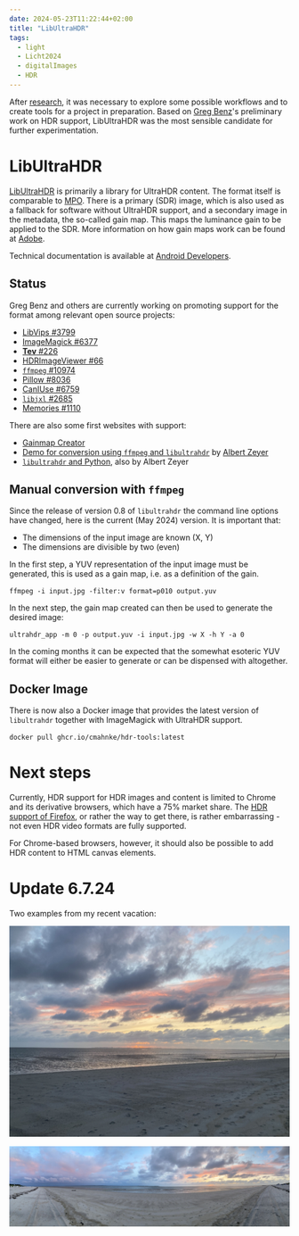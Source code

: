 ```yaml
---
date: 2024-05-23T11:22:44+02:00
title: "LibUltraHDR"
tags:
  - light
  - Licht2024
  - digitalImages
  - HDR
---
```


After [research](/en/post/hdr-awesome-list/), it was necessary to explore some possible workflows and to create tools for a project in preparation. Based on [Greg Benz](https://gregbenzphotography.com/hdr/)'s preliminary work on HDR support, LibUltraHDR was the most sensible candidate for further experimentation.
<!--more-->

# LibUltraHDR

[LibUltraHDR](https://github.com/google/libultrahdr) is primarily a library for UltraHDR content. The format itself is comparable to [MPO](https://en.wikipedia.org/wiki/JPEG#JPEG_Multi-Picture_Format). There is a primary (SDR) image, which is also used as a fallback for software without UltraHDR support, and a secondary image in the metadata, the so-called gain map. This maps the luminance gain to be applied to the SDR. More information on how gain maps work can be found at [Adobe](https://helpx.adobe.com/camera-raw/using/gain-map.html).

Technical documentation is available at [Android Developers](https://developer.android.com/media/platform/hdr-image-format).

## Status
Greg Benz and others are currently working on promoting support for the format among relevant open source projects:
- [LibVips #3799](https://github.com/libvips/libvips/issues/3799)
- [ImageMagick #6377](https://github.com/ImageMagick/ImageMagick/issues/6377)
- [**Tev** #226](https://github.com/Tom94/tev/issues/226)
- [HDRImageViewer #66](https://github.com/13thsymphony/HDRImageViewer/issues/66)
- [`ffmpeg` #10974](https://trac.ffmpeg.org/ticket/10974)
- [Pillow #8036](https://github.com/python-pillow/Pillow/issues/8036)
- [CanIUse #6759](https://github.com/Fyrd/caniuse/issues/6759)
- [`libjxl` #2685](https://github.com/libjxl/libjxl/issues/2685)
- [Memories #1110](https://github.com/pulsejet/memories/issues/1110)

There are also some first websites with support:
* [Gainmap Creator](https://gainmap-creator.monogrid.com/)
* [Demo for conversion using `ffmpeg` and `libultrahdr`](https://github.com/albertz/playground/wiki/HDR-demo) by [Albert Zeyer](https://github.com/albertz)
* [`libultrahdr` and Python](https://github.com/albertz/playground/blob/master/ultrahdr.py), also by Albert Zeyer

## Manual conversion with `ffmpeg`

Since the release of version 0.8 of `libultrahdr` the command line options have changed, here is the current (May 2024) version. It is important that:
* The dimensions of the input image are known (X, Y)
* The dimensions are divisible by two (even)

In the first step, a YUV representation of the input image must be generated, this is used as a gain map, i.e. as a definition of the gain.

```
ffmpeg -i input.jpg -filter:v format=p010 output.yuv
```

In the next step, the gain map created can then be used to generate the desired image:
```
ultrahdr_app -m 0 -p output.yuv -i input.jpg -w X -h Y -a 0
```

In the coming months it can be expected that the somewhat esoteric YUV format will either be easier to generate or can be dispensed with altogether.

## Docker Image

There is now also a Docker image that provides the latest version of `libultrahdr` together with ImageMagick with UltraHDR support.

```
docker pull ghcr.io/cmahnke/hdr-tools:latest
```

# Next steps

Currently, HDR support for HDR images and content is limited to Chrome and its derivative browsers, which have a 75% market share. The [HDR support of Firefox](https://bugzilla.mozilla.org/show_bug.cgi?id=hdr), or rather the way to get there, is rather embarrassing - not even HDR video formats are fully supported.

For Chrome-based browsers, however, it should also be possible to add HDR content to HTML canvas elements.

# Update 6.7.24

Two examples from my recent vacation:

[![Sunset over Hörnum](./img/IMG_5255-m.hdr.jpeg)](./img/IMG_5255.hdr.jpeg)

[![Sunset on Föhr](./img/IMG_5256-m.hdr.jpeg)](./img/IMG_5256.hdr.jpeg)
